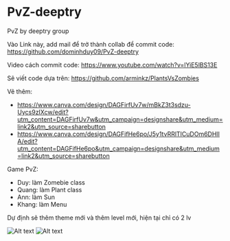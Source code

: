 # PvZ-deeptry

PvZ by deeptry group

Vào Link này, add mail để trở thành collab để commit code: https://github.com/dominhduy09/PvZ-deeptry

Video cách commit code: https://www.youtube.com/watch?v=lYiE5lBS13E

Sẽ viết code dựa trên: https://github.com/arminkz/PlantsVsZombies

Vẽ thêm: 
- https://www.canva.com/design/DAGFirfUv7w/mBkZ3t3sdzu-Uycs9zIXcw/edit?utm_content=DAGFirfUv7w&utm_campaign=designshare&utm_medium=link2&utm_source=sharebutton
- https://www.canva.com/design/DAGFifHe6po/J5y1tvRRlTICuDOm6DHlIA/edit?utm_content=DAGFifHe6po&utm_campaign=designshare&utm_medium=link2&utm_source=sharebutton


Game PvZ:
- Duy: làm Zomebie class
- Quang: làm Plant class
- Ann: làm Sun
- Khang: làm Menu

Dự định sẽ thêm theme mới và thêm level mới, hiện tại chỉ có 2 lv

![Alt text](/../main/Quangcao1.png?raw=true "Quangcao1")
![Alt text](/../main/Quangcao2.jpg?raw=true "Quangcao2")

